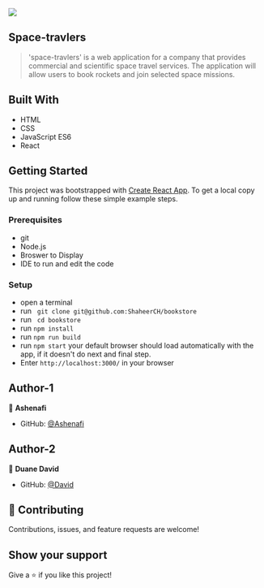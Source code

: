 ![](https://img.shields.io/badge/Microverse-blueviolet)

## Space-travlers

> 'space-travlers' is a web application for a company that provides commercial and scientific space travel services. The application will allow users to book rockets and join selected space missions.

## Built With

- HTML
- CSS
- JavaScript ES6
- React


## Getting Started

This project was bootstrapped with [Create React App](https://github.com/facebook/create-react-app).
To get a local copy up and running follow these simple example steps.

### Prerequisites

- git
- Node.js
- Broswer to Display
- IDE to run and edit the code

### Setup

- open a terminal
- run ` git clone git@github.com:ShaheerCH/bookstore`
- run ` cd bookstore`
- run `npm install`
- run `npm run build`
- run `npm start` your default browser should load automatically with the app, if it doesn't do next and final step.
- Enter `http://localhost:3000/` in your browser


## Author-1 

👤 **Ashenafi**

- GitHub: [@Ashenafi](https://github.com/Ashe213)

## Author-2

👤 **Duane David**

- GitHub: [@David](https://github.com/DuaneDave)

## 🤝 Contributing

Contributions, issues, and feature requests are welcome!

## Show your support

Give a ⭐️ if you like this project!

